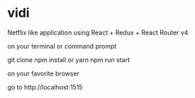# vidi
Netflix like application using React + Redux + React Router v4

on your terminal or command prompt

git clone <repo>
npm install or yarn
npm run start

on your favorite browser

go to http://localhost:1515
